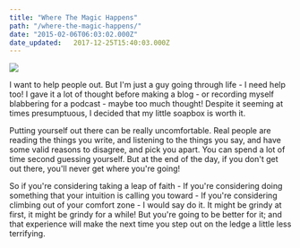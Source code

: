 ```yaml
---
title: "Where The Magic Happens"
path: "/where-the-magic-happens/"
date: "2015-02-06T06:03:02.000Z"
date_updated:   2017-12-25T15:40:03.000Z
---
```


![](http://rossimeacham.com/wp-content/uploads/2015/02/321223_287644471246348_100000023926508_1208317_1256433384_n.jpg)

I want to help people out. But I'm just a guy going through life - I need help too! I gave it a lot of thought before making a blog - or recording myself blabbering for a podcast - maybe too much thought! Despite it seeming at times presumptuous, I decided that my little soapbox is worth it.

Putting yourself out there can be really uncomfortable. Real people are reading the things you write, and listening to the things you say, and have some valid reasons to disagree, and pick you apart. You can spend a lot of time second guessing yourself. But at the end of the day, if you don't get out there, you'll never get where you're going!

So if you're considering taking a leap of faith - If you're considering doing something that your intuition is calling you toward - If you're considering climbing out of your comfort zone - I would say do it. It might be grindy at first, it might be grindy for a while! But you're going to be better for it; and that experience will make the next time you step out on the ledge a little less terrifying.
